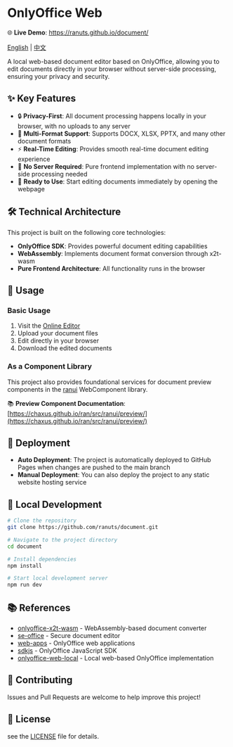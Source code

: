 # OnlyOffice Web

🌐 **Live Demo**: https://ranuts.github.io/document/

[English](readme.md) | [中文](readme.zh.md)

A local web-based document editor based on OnlyOffice, allowing you to edit documents directly in your browser without server-side processing, ensuring your privacy and security.

## ✨ Key Features

- 🔒 **Privacy-First**: All document processing happens locally in your browser, with no uploads to any server
- 📝 **Multi-Format Support**: Supports DOCX, XLSX, PPTX, and many other document formats
- ⚡ **Real-Time Editing**: Provides smooth real-time document editing experience
- 🚀 **No Server Required**: Pure frontend implementation with no server-side processing needed
- 🎯 **Ready to Use**: Start editing documents immediately by opening the webpage

## 🛠️ Technical Architecture

This project is built on the following core technologies:

- **OnlyOffice SDK**: Provides powerful document editing capabilities
- **WebAssembly**: Implements document format conversion through x2t-wasm
- **Pure Frontend Architecture**: All functionality runs in the browser

## 📖 Usage

### Basic Usage

1. Visit the [Online Editor](https://ranuts.github.io/document/)
2. Upload your document files
3. Edit directly in your browser
4. Download the edited documents

### As a Component Library

This project also provides foundational services for document preview components in the [ranui](https://github.com/chaxus/ran) WebComponent library.

📚 **Preview Component Documentation**: [https://chaxus.github.io/ran/src/ranui/preview/](https://chaxus.github.io/ran/src/ranui/preview/)

## 🚀 Deployment

- **Auto Deployment**: The project is automatically deployed to GitHub Pages when changes are pushed to the main branch
- **Manual Deployment**: You can also deploy the project to any static website hosting service

## 🔧 Local Development

```bash
# Clone the repository
git clone https://github.com/ranuts/document.git

# Navigate to the project directory
cd document

# Install dependencies
npm install

# Start local development server
npm run dev
```

## 📚 References

- [onlyoffice-x2t-wasm](https://github.com/cryptpad/onlyoffice-x2t-wasm) - WebAssembly-based document converter
- [se-office](https://github.com/Qihoo360/se-office) - Secure document editor
- [web-apps](https://github.com/ONLYOFFICE/web-apps) - OnlyOffice web applications
- [sdkjs](https://github.com/ONLYOFFICE/sdkjs) - OnlyOffice JavaScript SDK
- [onlyoffice-web-local](https://github.com/sweetwisdom/onlyoffice-web-local) - Local web-based OnlyOffice implementation

## 🤝 Contributing

Issues and Pull Requests are welcome to help improve this project!

## 📄 License

see the [LICENSE](LICENSE) file for details.
